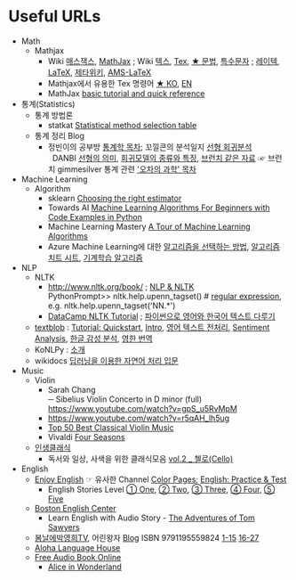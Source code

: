 # Useful URLs
* Math
  + Mathjax
    - Wiki [매스잭스](https://ko.wikipedia.org/wiki/매스잭스), [MathJax](https://en.wikipedia.org/wiki/MathJax) ; Wiki [텍스](https://ko.wikipedia.org/wiki/TeX), [Tex](https://en.wikipedia.org/wiki/TeX), [★ 문법](https://ko.wikipedia.org/wiki/위키백과:TeX_문법), [특수문자](https://zetawiki.com/wiki/TeX_특수문자) ; [레이텍](https://ko.wikipedia.org/wiki/LaTeX), [LaTeX](https://en.wikipedia.org/wiki/LaTeX), [제타위키](https://zetawiki.com/wiki/LaTeX), [AMS-LaTeX](https://en.wikipedia.org/wiki/AMS-LaTeX)
    - Mathjax에서 유용한 Tex 명령어 [★ KO](https://www.onemathematicalcat.org/MathJaxDocumentation/MathJaxKorean/TeXSyntax_ko.html), [EN](https://www.onemathematicalcat.org/MathJaxDocumentation/TeXSyntax.htm)
    - MathJax [basic tutorial and quick reference](https://math.meta.stackexchange.com/questions/5020/mathjax-basic-tutorial-and-quick-reference)
* 통계(Statistics)
  + 통계 방법론
    - statkat [Statistical method selection table](http://www.statkat.com/stattest_overview.php)
  + 통계 정리 Blog
    - 정빈이의 공부방 [통계학 목차](https://nate9389.tistory.com/1641?category=1044821); 꼬낄콘의 분석일지 [선형 회귀분석](https://kkokkilkon.tistory.com/77?category=640119)<Br> &nbsp; DANBI [선형의 의미](https://brunch.co.kr/@gimmesilver/18), [회귀모델의 종류와 특징](https://danbi-ncsoft.github.io/study/2018/05/04/study-regression_model_summary.html), [브런치 같은 자료](https://brunch.co.kr/@gimmesilver/38) ☞ 브런치 gimmesilver 통계 관련 ['오차의 과학' 목차](https://brunch.co.kr/magazine/error-science)
* Machine Learning
  + Algorithm
    - sklearn [Choosing the right estimator](https://scikit-learn.org/stable/tutorial/machine_learning_map/index.html)
    - Towards AI [Machine Learning Algorithms For Beginners with Code Examples in Python](https://medium.com/towards-artificial-intelligence/machine-learning-algorithms-for-beginners-with-python-code-examples-ml-19c6afd60daa?source=friends_link&sk=f9b9a1d94deb3830ffad1638530e076e)
    - Machine Learning Mastery [A Tour of Machine Learning Algorithms](https://machinelearningmastery.com/a-tour-of-machine-learning-algorithms/)
    - Azure Machine Learning에 대한 [알고리즘을 선택하는 방법](https://docs.microsoft.com/ko-kr/azure/machine-learning/how-to-select-algorithms), [알고리즘 치트 시트](https://docs.microsoft.com/ko-kr/azure/machine-learning/algorithm-cheat-sheet), [기계학습 알고리즘](https://docs.microsoft.com/ko-kr/azure/machine-learning/algorithm-module-reference/boosted-decision-tree-regression)
* NLP
  + NLTK
    - http://www.nltk.org/book/ ; [NLP & NLTK](https://cheatography.com/murenei/cheat-sheets/natural-language-processing-with-python-and-nltk/)  
      PythonPrompt>> nltk.help.upenn_tagset()  # [regular expression](http://www.nltk.org/book/ch05.html), e.g. nltk.help.upenn_tagset('NN.*')
    - [DataCamp NLTK Tutorial](https://www.datacamp.com/community/tutorials/text-analytics-beginners-nltk) ; [파이썬으로 영어와 한국어 텍스트 다루기](https://www.lucypark.kr/courses/2015-dm/text-mining.html)
  + [textblob](https://textblob.readthedocs.io/en/dev/) : [Tutorial: Quickstart](https://textblob.readthedocs.io/en/dev/quickstart.html), [Intro](https://towardsdatascience.com/having-fun-with-textblob-7e9eed783d3f), [영어 텍스트 전처리](https://data-newbie.tistory.com/206), [Sentiment Analysis](https://www.datasciencelearner.com/sentiment-analysis-python-library-textblob/), [한글 감성 분석](https://anpigon.github.io/blog/kr/@anpigon/4/), [영한 번역](https://m.blog.naver.com/haegol/221650647219)
  + KoNLPy : [소개](https://pinkwink.kr/1025)
  + wikidocs [딥러닝을 이용한 자연어 처리 입문](https://wikidocs.net/book/2155)
* Music
  + Violin
    - Sarah Chang  
      ─ Sibelius Violin Concerto in D minor (full) https://www.youtube.com/watch?v=gpS_u5RvMpM
    - https://www.youtube.com/watch?v=r5qAH_lh5ug
    - [Top 50 Best Classical Violin Music](https://www.youtube.com/watch?v=L5skSFHVJHk)
    - Vivaldi [Four Seasons](https://www.youtube.com/watch?v=YnDLlajMxyo)
  + [인생클래식](https://www.youtube.com/channel/UCRa7am7t9YjPZocUgqee_VA)
    - 독서와 일상, 사색을 위한 클래식모음 [vol.2 _ 첼로(Cello)](https://www.youtube.com/watch?v=5gYzXXL6jU8)
* English
  + [Enjoy English](https://www.youtube.com/c/EnjoyEnglish/featured) ☞ 유사한 Channel [Color Pages](https://www.youtube.com/c/ColourPages/featured); [English: Practice & Test](https://www.youtube.com/channel/UCgBfckiwjde0_C-ORnfL64g/featured)
    - English Stories Level [① One](https://www.youtube.com/watch?v=dP6DFHkxKZQ&list=PLFDqDNysGedMqJOfmCvgVZ76hklchiiEs), [② Two](https://www.youtube.com/watch?v=bNKsoohpXK0&list=PLFDqDNysGedM7FxQMzHl0zVLWPEnuaI8u), [③ Three](https://www.youtube.com/watch?v=zlzowXlSW50&list=PLFDqDNysGedOEjONvzZfTW5gHjXYPZGEg), [④ Four](https://www.youtube.com/watch?v=wmREilELznU&list=PLFDqDNysGedN9PvqCdqfxqY0g4QhhVb3B), [⑤ Five](https://www.youtube.com/watch?v=6fNvGVY_pzs&list=PLFDqDNysGedO_bvxWA9AvWcNVKVs7Aezk)
  + [Boston English Center](https://www.youtube.com/channel/UCVhogXveUAH4vgTp3H5Q1HA)
    - Learn English with Audio Story - [The Adventures of Tom Sawyers](https://www.youtube.com/watch?v=d4PDohlr0Jw)
  + [봄날에박영희TV](https://www.youtube.com/channel/UCGkXSDnKo7IbXBTugehWOGQ), 어린왕자 [Blog](http://blog.naver.com/pobilli/220628896976) ISBN 9791195559824 [1-15](https://www.youtube.com/watch?v=UdFd60akfx4) [16-27](https://www.youtube.com/watch?v=G_cq7qv0I-g)
  + [Aloha Language House](https://www.youtube.com/channel/UCxVPJMGShV04KTy_Fr3WMig)
  + [Free Audio Book Online](https://www.youtube.com/user/AudioBook2015/featured)
    - [Alice in Wonderland](https://www.youtube.com/watch?v=yxGohe2Fzsg)
